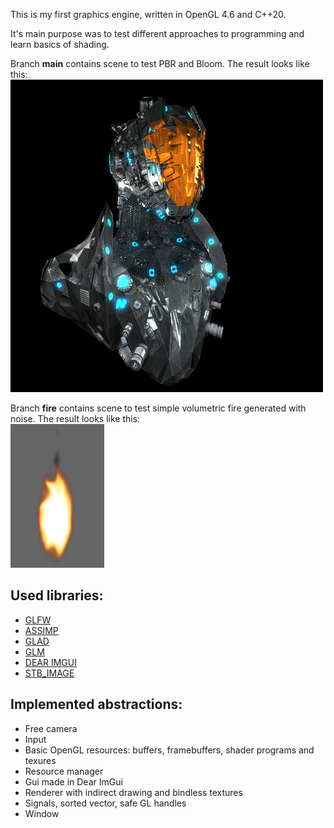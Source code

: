 This is my first graphics engine, written in OpenGL 4.6 and C++20.

It's main purpose was to test different approaches to programming and learn basics of shading.

Branch **main** contains scene to test PBR and Bloom.
The result looks like this:
![pbr_bloom_render](images/bust.png)

Branch **fire** contains scene to test simple volumetric fire generated with noise. 
The result looks like this:\
![fire_render](images/fire.png)

## Used libraries: 
- [GLFW](https://github.com/glfw/glfw#head1234)
- [ASSIMP](https://github.com/assimp/assimp)
- [GLAD](https://glad.dav1d.de/)
- [GLM](https://github.com/g-truc/glm)
- [DEAR IMGUI](https://github.com/ocornut/imgui)
- [STB_IMAGE](https://github.com/nothings/stb)

## Implemented abstractions:
- Free camera
- Input
- Basic OpenGL resources: buffers, framebuffers, shader programs and texures
- Resource manager
- Gui made in Dear ImGui
- Renderer with indirect drawing and bindless textures
- Signals, sorted vector, safe GL handles
- Window